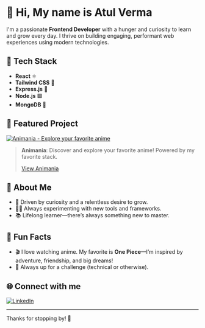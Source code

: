 # 👋 Hi, My name is Atul Verma

I'm a passionate **Frontend Developer** with a hunger and curiosity to learn and grow every day. I thrive on building engaging, performant web experiences using modern technologies.

## 🚀 Tech Stack
- **React** ⚛️
- **Tailwind CSS** 🎨
- **Express.js** 🚂
- **Node.js** 🟩
- **MongoDB** 🍃

## 🌟 Featured Project

[![Animania - Explore your favorite anime](https://img.shields.io/badge/Live%20Project-Animania-black?style=for-the-badge&logo=vercel)](https://animania-black.vercel.app)

> **Animania**: Discover and explore your favorite anime! Powered by my favorite stack.
>
> [View Animania](https://animania-black.vercel.app)

## 📝 About Me

- 🚀 Driven by curiosity and a relentless desire to grow.
- 👨‍💻 Always experimenting with new tools and frameworks.
- 📚 Lifelong learner—there’s always something new to master.

## 🍥 Fun Facts

- 🎬 I love watching anime. My favorite is **One Piece**—I’m inspired by adventure, friendship, and big dreams!
- 🧩 Always up for a challenge (technical or otherwise).

## 🌐 Connect with me

[![LinkedIn](https://img.shields.io/badge/LinkedIn-blue?style=flat-square&logo=linkedin)](https://www.linkedin.com/in/atul-verma-wired/)

---

Thanks for stopping by! 🚢
